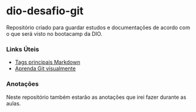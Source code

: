 # dio-desafio-git

Repositório criado para guardar estudos e documentações de acordo com o que será visto no bootacamp da DIO.


### Links Úteis
 - [Tags principais Markdown](https://www.markdownguide.org/basic-syntax/)
 - [Aprenda Git visualmente](https://learngitbranching.js.org/?locale=pt_BR)

 ### Anotações

 Neste repositório também estarão as anotações que irei fazer durante as aulas.
